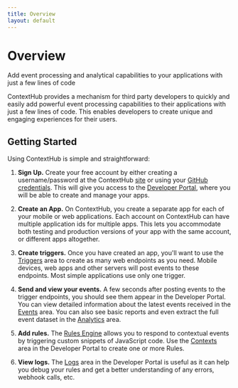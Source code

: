 ```yaml
---
title: Overview
layout: default
---
```


# Overview

<p class="subtitle">Add event processing and analytical capabilities to your applications with just a few lines of code</p>

ContextHub provides a mechanism for third party developers to quickly and easily add powerful event processing capabilities to their applications with just a few lines of code. This enables developers to create unique and engaging experiences for their users.


## Getting Started
Using ContextHub is simple and straightforward:

1. **Sign Up.** Create your free account by either creating a username/password at the ContextHub [site](https://app.contexthub.com) or using your [GitHub credentials](https://github.com/). This will give you access to the [Developer Portal](/docs/admin/), where you will be able to create and manage your apps.

2. **Create an App.** On ContextHub, you create a separate app for each of your mobile or web applications. Each account on ContextHub can have multiple application ids for multiple apps. This lets you accommodate both testing and production versions of your app with the same account, or different apps altogether.

3. **Create triggers.** Once you have created an app, you'll want to use the [Triggers](/docs/admin/#Triggers) area to create as many web endpoints as you need. Mobile devices, web apps and other servers will post events to these endpoints. Most simple applications use only one trigger.

4. **Send and view your events.** A few seconds after posting events to the trigger endpoints, you should see them appear in the Developer Portal. You can view detailed information about the latest events received in the [Events](/docs/admin/#Events) area. You can also see basic reports and even extract the full event dataset in the [Analytics](/docs/admin/#Analytics) area.

5. **Add rules.** The [Rules Engine](/docs/contextualengine/) allows you to respond to contextual events by triggering custom snippets of JavaScript code. Use the [Contexts](/docs/admin/#Contexts) area in the Developer Portal to create one or more Rules. 

6. **View logs.** The [Logs](/docs/admin/#Logs) area in the Developer Portal is useful as it can help you debug your rules and get a better understanding of any errors, webhook calls, etc.
 
